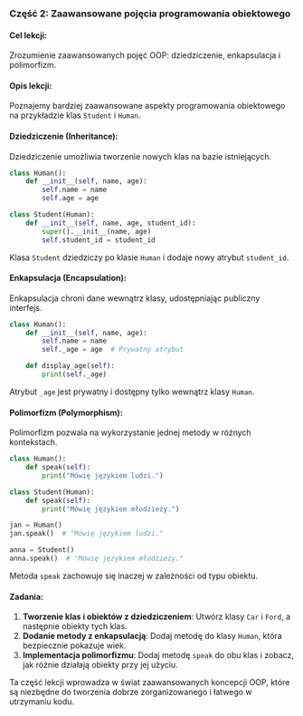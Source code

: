 ### Część 2: Zaawansowane pojęcia programowania obiektowego

#### Cel lekcji:
Zrozumienie zaawansowanych pojęć OOP: dziedziczenie, enkapsulacja i polimorfizm.

#### Opis lekcji:
Poznajemy bardziej zaawansowane aspekty programowania obiektowego na przykładzie klas `Student` i `Human`.

#### Dziedziczenie (Inheritance):
Dziedziczenie umożliwia tworzenie nowych klas na bazie istniejących.

```python
class Human():
    def __init__(self, name, age):
        self.name = name
        self.age = age

class Student(Human):
    def __init__(self, name, age, student_id):
        super().__init__(name, age)
        self.student_id = student_id
```

Klasa `Student` dziedziczy po klasie `Human` i dodaje nowy atrybut `student_id`.

#### Enkapsulacja (Encapsulation):
Enkapsulacja chroni dane wewnątrz klasy, udostępniając publiczny interfejs.

```python
class Human():
    def __init__(self, name, age):
        self.name = name
        self._age = age  # Prywatny atrybut

    def display_age(self):
        print(self._age)
```

Atrybut `_age` jest prywatny i dostępny tylko wewnątrz klasy `Human`.

#### Polimorfizm (Polymorphism):
Polimorfizm pozwala na wykorzystanie jednej metody w różnych kontekstach.

```python
class Human():
    def speak(self):
        print("Mówię językiem ludzi.")

class Student(Human):
    def speak(self):
        print("Mówię językiem młodzieży.")

jan = Human()
jan.speak()  # "Mówię językiem ludzi."

anna = Student()
anna.speak()  # "Mówię językiem młodzieży."
```

Metoda `speak` zachowuje się inaczej w zależności od typu obiektu.

#### Zadania:
1. **Tworzenie klas i obiektów z dziedziczeniem**: Utwórz klasy `Car` i `Ford`, a następnie obiekty tych klas. 
2. **Dodanie metody z enkapsulacją**: Dodaj metodę do klasy `Human`, która bezpiecznie pokazuje wiek.
3. **Implementacja polimorfizmu**: Dodaj metodę `speak` do obu klas i zobacz, jak różnie działają obiekty przy jej użyciu.

Ta część lekcji wprowadza w świat zaawansowanych koncepcji OOP, które są niezbędne do tworzenia dobrze zorganizowanego i łatwego w utrzymaniu kodu.
